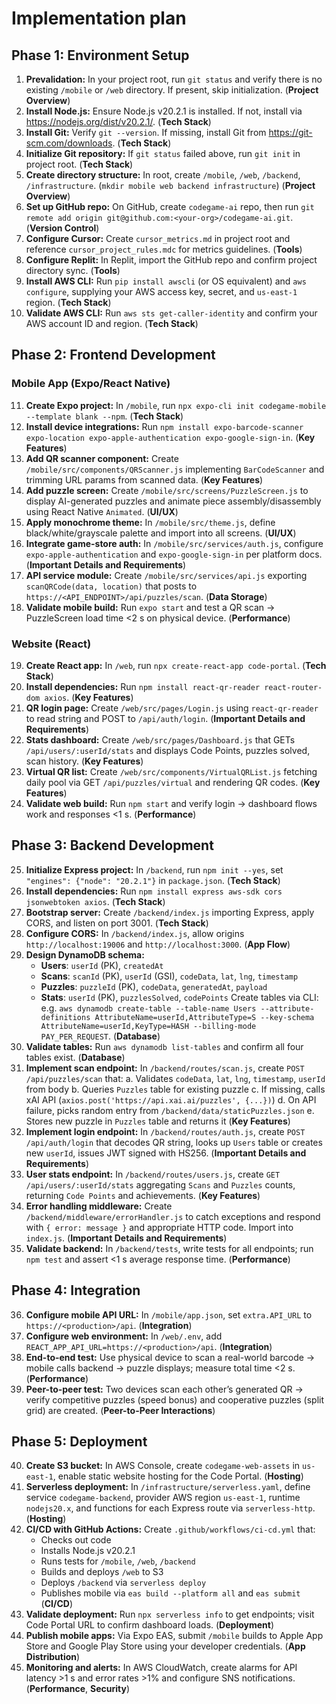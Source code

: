 # Implementation plan

## Phase 1: Environment Setup

1. **Prevalidation:** In your project root, run `git status` and verify there is no existing `/mobile` or `/web` directory. If present, skip initialization. (**Project Overview**)
2. **Install Node.js:** Ensure Node.js v20.2.1 is installed. If not, install via https://nodejs.org/dist/v20.2.1/. (**Tech Stack**)
3. **Install Git:** Verify `git --version`. If missing, install Git from https://git-scm.com/downloads. (**Tech Stack**)
4. **Initialize Git repository:** If `git status` failed above, run `git init` in project root. (**Tech Stack**)
5. **Create directory structure:** In root, create `/mobile`, `/web`, `/backend`, `/infrastructure`. (`mkdir mobile web backend infrastructure`) (**Project Overview**)
6. **Set up GitHub repo:** On GitHub, create `codegame-ai` repo, then run `git remote add origin git@github.com:<your-org>/codegame-ai.git`. (**Version Control**)
7. **Configure Cursor:** Create `cursor_metrics.md` in project root and reference `cursor_project_rules.mdc` for metrics guidelines. (**Tools**)
8. **Configure Replit:** In Replit, import the GitHub repo and confirm project directory sync. (**Tools**)
9. **Install AWS CLI:** Run `pip install awscli` (or OS equivalent) and `aws configure`, supplying your AWS access key, secret, and `us-east-1` region. (**Tech Stack**)
10. **Validate AWS CLI:** Run `aws sts get-caller-identity` and confirm your AWS account ID and region. (**Tech Stack**)

## Phase 2: Frontend Development

### Mobile App (Expo/React Native)
11. **Create Expo project:** In `/mobile`, run `npx expo-cli init codegame-mobile --template blank --npm`. (**Tech Stack**)
12. **Install device integrations:** Run `npm install expo-barcode-scanner expo-location expo-apple-authentication expo-google-sign-in`. (**Key Features**)
13. **Add QR scanner component:** Create `/mobile/src/components/QRScanner.js` implementing `BarCodeScanner` and trimming URL params from scanned data. (**Key Features**)
14. **Add puzzle screen:** Create `/mobile/src/screens/PuzzleScreen.js` to display AI-generated puzzles and animate piece assembly/disassembly using React Native `Animated`. (**UI/UX**)
15. **Apply monochrome theme:** In `/mobile/src/theme.js`, define black/white/grayscale palette and import into all screens. (**UI/UX**)
16. **Integrate game-store auth:** In `/mobile/src/services/auth.js`, configure `expo-apple-authentication` and `expo-google-sign-in` per platform docs. (**Important Details and Requirements**)
17. **API service module:** Create `/mobile/src/services/api.js` exporting `scanQRCode(data, location)` that posts to `https://<API_ENDPOINT>/api/puzzles/scan`. (**Data Storage**)
18. **Validate mobile build:** Run `expo start` and test a QR scan → PuzzleScreen load time <2 s on physical device. (**Performance**)

### Website (React)
19. **Create React app:** In `/web`, run `npx create-react-app code-portal`. (**Tech Stack**)
20. **Install dependencies:** Run `npm install react-qr-reader react-router-dom axios`. (**Key Features**)
21. **QR login page:** Create `/web/src/pages/Login.js` using `react-qr-reader` to read string and POST to `/api/auth/login`. (**Important Details and Requirements**)
22. **Stats dashboard:** Create `/web/src/pages/Dashboard.js` that GETs `/api/users/:userId/stats` and displays Code Points, puzzles solved, scan history. (**Key Features**)
23. **Virtual QR list:** Create `/web/src/components/VirtualQRList.js` fetching daily pool via GET `/api/puzzles/virtual` and rendering QR codes. (**Key Features**)
24. **Validate web build:** Run `npm start` and verify login → dashboard flows work and responses <1 s. (**Performance**)

## Phase 3: Backend Development

25. **Initialize Express project:** In `/backend`, run `npm init --yes`, set `"engines": {"node": "20.2.1"}` in `package.json`. (**Tech Stack**)
26. **Install dependencies:** Run `npm install express aws-sdk cors jsonwebtoken axios`. (**Tech Stack**)
27. **Bootstrap server:** Create `/backend/index.js` importing Express, apply CORS, and listen on port 3001. (**Tech Stack**)
28. **Configure CORS:** In `/backend/index.js`, allow origins `http://localhost:19006` and `http://localhost:3000`. (**App Flow**)
29. **Design DynamoDB schema:**
    - **Users**: `userId` (PK), `createdAt`
    - **Scans**: `scanId` (PK), `userId` (GSI), `codeData`, `lat`, `lng`, `timestamp`
    - **Puzzles**: `puzzleId` (PK), `codeData`, `generatedAt`, `payload`
    - **Stats**: `userId` (PK), `puzzlesSolved`, `codePoints`
   Create tables via CLI: e.g. `aws dynamodb create-table --table-name Users --attribute-definitions AttributeName=userId,AttributeType=S --key-schema AttributeName=userId,KeyType=HASH --billing-mode PAY_PER_REQUEST`. (**Database**)
30. **Validate tables:** Run `aws dynamodb list-tables` and confirm all four tables exist. (**Database**)
31. **Implement scan endpoint:** In `/backend/routes/scan.js`, create `POST /api/puzzles/scan` that:
    a. Validates `codeData`, `lat`, `lng`, `timestamp`, `userId` from body
    b. Queries `Puzzles` table for existing puzzle
    c. If missing, calls xAI API (`axios.post('https://api.xai.ai/puzzles', {...})`)
    d. On API failure, picks random entry from `/backend/data/staticPuzzles.json`
    e. Stores new puzzle in `Puzzles` table and returns it
   (**Key Features**)
32. **Implement login endpoint:** In `/backend/routes/auth.js`, create `POST /api/auth/login` that decodes QR string, looks up `Users` table or creates new `userId`, issues JWT signed with HS256. (**Important Details and Requirements**)
33. **User stats endpoint:** In `/backend/routes/users.js`, create `GET /api/users/:userId/stats` aggregating `Scans` and `Puzzles` counts, returning `Code Points` and achievements. (**Key Features**)
34. **Error handling middleware:** Create `/backend/middleware/errorHandler.js` to catch exceptions and respond with `{ error: message }` and appropriate HTTP code. Import into `index.js`. (**Important Details and Requirements**)
35. **Validate backend:** In `/backend/tests`, write tests for all endpoints; run `npm test` and assert <1 s average response time. (**Performance**)

## Phase 4: Integration

36. **Configure mobile API URL:** In `/mobile/app.json`, set `extra.API_URL` to `https://<production>/api`. (**Integration**)
37. **Configure web environment:** In `/web/.env`, add `REACT_APP_API_URL=https://<production>/api`. (**Integration**)
38. **End-to-end test:** Use physical device to scan a real-world barcode → mobile calls backend → puzzle displays; measure total time <2 s. (**Performance**)
39. **Peer-to-peer test:** Two devices scan each other’s generated QR → verify competitive puzzles (speed bonus) and cooperative puzzles (split grid) are created. (**Peer-to-Peer Interactions**)

## Phase 5: Deployment

40. **Create S3 bucket:** In AWS Console, create `codegame-web-assets` in `us-east-1`, enable static website hosting for the Code Portal. (**Hosting**)
41. **Serverless deployment:** In `/infrastructure/serverless.yaml`, define service `codegame-backend`, provider AWS region `us-east-1`, runtime `nodejs20.x`, and functions for each Express route via `serverless-http`. (**Hosting**)
42. **CI/CD with GitHub Actions:** Create `.github/workflows/ci-cd.yml` that:
    - Checks out code
    - Installs Node.js v20.2.1
    - Runs tests for `/mobile`, `/web`, `/backend`
    - Builds and deploys `/web` to S3
    - Deploys `/backend` via `serverless deploy`
    - Publishes mobile via `eas build --platform all` and `eas submit` (**CI/CD**)
43. **Validate deployment:** Run `npx serverless info` to get endpoints; visit Code Portal URL to confirm dashboard loads. (**Deployment**)
44. **Publish mobile apps:** Via Expo EAS, submit `/mobile` builds to Apple App Store and Google Play Store using your developer credentials. (**App Distribution**)
45. **Monitoring and alerts:** In AWS CloudWatch, create alarms for API latency >1 s and error rates >1% and configure SNS notifications. (**Performance**, **Security**)